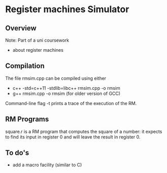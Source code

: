 # Register machines Simulator

## Overview
Note: Part of a uni coursework
- about register machines

## Compilation 
The file rmsim.cpp can be compiled using either
- c++ -std=c++11 -stdlib=libc++ rmsim.cpp -o rmsim
- g++ rmsim.cpp -o rmsim (for older version of GCC)

Command-line flag -t prints a trace of the execution of the RM.

## RM Programs
square.r is a RM program that computes the square of a number: it expects to find its input in register 0 and will leave the result in register 0.


## To do's
- add a macro facility (similar to C)
